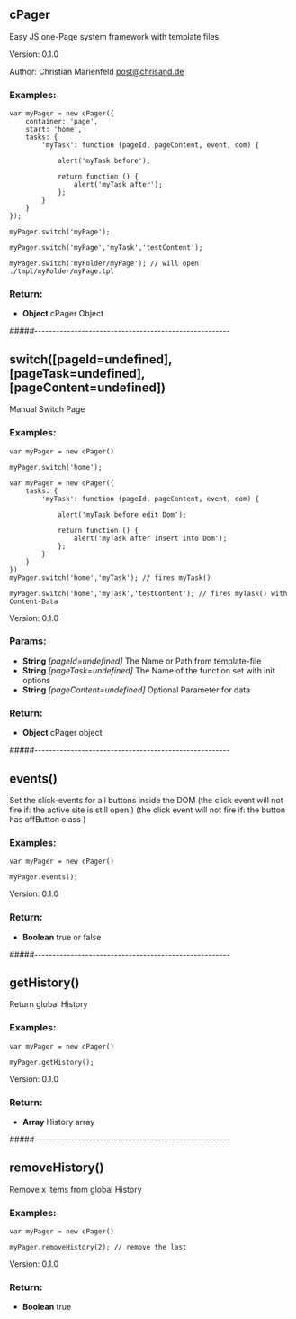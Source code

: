 

<!-- Start src/cPager.js -->

## cPager

Easy JS one-Page system framework with template files

Version: 0.1.0

Author: Christian Marienfeld post@chrisand.de 

### Examples:

	var myPager = new cPager({
		container: 'page',
		start: 'home',
		tasks: {
			'myTask': function (pageId, pageContent, event, dom) {
				
				alert('myTask before');
			
				return function () {
					alert('myTask after');
				};
			}
		}
	});

	myPager.switch('myPage');

	myPager.switch('myPage','myTask','testContent');

	myPager.switch('myFolder/myPage'); // will open ./tmpl/myFolder/myPage.tpl



### Return:

* **Object** cPager Object

#####------------------------------------------------------

## switch([pageId=undefined], [pageTask=undefined], [pageContent=undefined])

Manual Switch Page

### Examples:

	var myPager = new cPager()

	myPager.switch('home');

	var myPager = new cPager({
		tasks: {
			'myTask': function (pageId, pageContent, event, dom) {
				
				alert('myTask before edit Dom');
			
				return function () {
					alert('myTask after insert into Dom');
				};
			}
		}
	})
	myPager.switch('home','myTask'); // fires myTask()

	myPager.switch('home','myTask','testContent'); // fires myTask() with Content-Data

Version: 0.1.0

### Params:

* **String** *[pageId=undefined]* The Name or Path from template-file
* **String** *[pageTask=undefined]* The Name of the function set with init options
* **String** *[pageContent=undefined]* Optional Parameter for data

### Return:

* **Object** cPager object

#####------------------------------------------------------

## events()

Set the click-events for all buttons inside the DOM
(the click event will not fire if: the active site is still open )
(the click event will not fire if: the button has offButton class )

### Examples:

	var myPager = new cPager()

	myPager.events();

Version: 0.1.0

### Return:

* **Boolean** true or false

#####------------------------------------------------------

## getHistory()

Return global History

### Examples:

	var myPager = new cPager()

	myPager.getHistory();

Version: 0.1.0

### Return:

* **Array** History array

#####------------------------------------------------------

## removeHistory()

Remove x Items from global History

### Examples:

	var myPager = new cPager()

	myPager.removeHistory(2); // remove the last

Version: 0.1.0

### Return:

* **Boolean** true

<!-- End src/cPager.js -->


